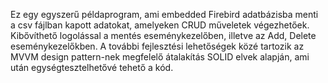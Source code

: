 Ez egy egyszerű példaprogram, ami embedded Firebird adatbázisba menti a csv fájlban kapott adatokat, amelyeken CRUD műveletek végezhetőek.
Kibővíthető logolással a mentés eseménykezelőben, illetve az Add, Delete eseménykezelőkben.
A további fejlesztési lehetőségek közé tartozik az MVVM design pattern-nek megfelelő átalakítás SOLID elvek alapján, ami után egységtesztelhetővé tehető a kód.

